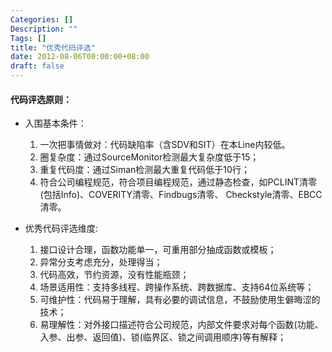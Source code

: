 ```yaml
---
Categories: []
Description: ""
Tags: []
title: "优秀代码评选"
date: 2012-08-06T00:00:00+08:00
draft: false
---
```


#### 代码评选原则：

- 入围基本条件：

	1. 一次把事情做对：代码缺陷率（含SDV和SIT）在本Line内较低。
	2. 圈复杂度：通过SourceMonitor检测最大复杂度低于15；
	3. 重复代码度：通过Siman检测最大重复代码低于10行；
	4. 符合公司编程规范，符合项目编程规范，通过静态检查，如PCLINT清零(包括Info)、COVERITY清零、Findbugs清零、 Checkstyle清零、EBCC清零。

- 优秀代码评选维度:

	1. 接口设计合理，函数功能单一，可重用部分抽成函数或模板；
	2. 异常分支考虑充分，处理得当；
	3. 代码高效，节约资源，没有性能瓶颈；
	4. 场景适用性：支持多线程、跨操作系统、跨数据库、支持64位系统等；
	5. 可维护性：代码易于理解，具有必要的调试信息，不鼓励使用生僻晦涩的技术；
	6. 易理解性：对外接口描述符合公司规范，内部文件要求对每个函数(功能、入参、出参、返回值)、锁(临界区、锁之间调用顺序)等有解释；
